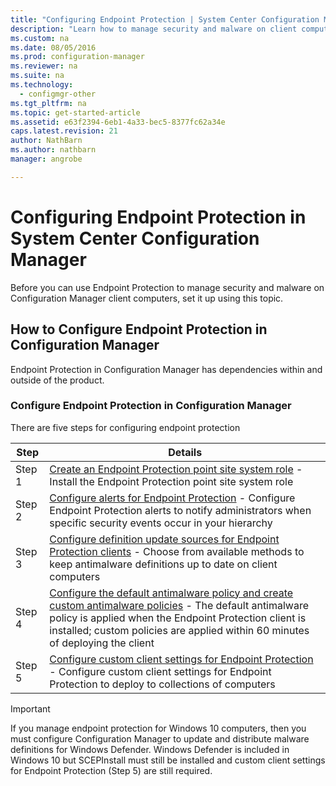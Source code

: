 ```yaml
---
title: "Configuring Endpoint Protection | System Center Configuration Manager"
description: "Learn how to manage security and malware on client computers in System Center Configuration Manager."
ms.custom: na
ms.date: 08/05/2016
ms.prod: configuration-manager
ms.reviewer: na
ms.suite: na
ms.technology:
  - configmgr-other
ms.tgt_pltfrm: na
ms.topic: get-started-article
ms.assetid: e63f2394-6eb1-4a33-bec5-8377fc62a34e
caps.latest.revision: 21
author: NathBarnms.author: nathbarnmanager: angrobe

---
```

# Configuring Endpoint Protection in System Center Configuration Manager
Before you can use Endpoint Protection to manage security and malware on Configuration Manager client computers, set it up using this topic.  

## How to Configure Endpoint Protection in Configuration Manager  
 Endpoint Protection in Configuration Manager has dependencies within and outside of the product.  

### Configure Endpoint Protection in Configuration Manager  
There are five steps for configuring endpoint protection

|Step|Details|
|---|----|
|Step 1|[Create an Endpoint Protection point site system role](endpoint-protection-site-role.md) - Install the Endpoint Protection point site system role |
|Step 2|[Configure alerts for Endpoint Protection](endpoint-configure-alerts.md) - Configure Endpoint Protection alerts to notify administrators when specific security events occur in your hierarchy|
|Step 3 | [Configure definition update sources for Endpoint Protection clients](endpoint-definition-updates.md) - Choose from available methods to keep antimalware definitions up to date on client computers|
|Step 4|[Configure the default antimalware policy and create custom antimalware policies](endpoint-antimalware-policies.md) - The default antimalware policy is applied when the Endpoint Protection client is installed; custom policies are applied within 60 minutes of deploying the client|
|Step 5|[Configure custom client settings for Endpoint Protection](endpoint-protection-configure-client.md) - Configure custom client settings for Endpoint Protection to deploy to collections of computers|

> [!IMPORTANT]  
>  If you manage endpoint protection for Windows 10 computers, then you must configure Configuration Manager to update and distribute malware definitions for Windows Defender. Windows Defender is included in Windows 10 but SCEPInstall must still be installed and custom client settings for Endpoint Protection (Step 5) are still required.  
